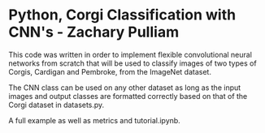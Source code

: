 # Python, Corgi Classification with CNN's - Zachary Pulliam

This code was written in order to implement flexible convolutional neural networks from scratch that will be used to classify 
images of two types of Corgis, Cardigan and Pembroke, from the ImageNet dataset.

The CNN class can be used on any other dataset as long as the input images and output classes are formatted correctly based on that of
the Corgi dataset in datasets.py.

A full example as well as metrics and tutorial.ipynb.
